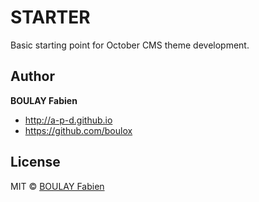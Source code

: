# STARTER

Basic starting point for October CMS theme development.

## Author

**BOULAY Fabien**

- <http://a-p-d.github.io>
- <https://github.com/boulox>

## License

MIT © [BOULAY Fabien](http://a-p-d.github.io)